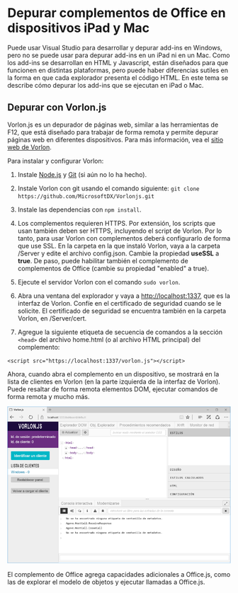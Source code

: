 
# Depurar complementos de Office en dispositivos iPad y Mac

Puede usar Visual Studio para desarrollar y depurar add-ins en Windows, pero no se puede usar para depurar add-ins en un iPad ni en un Mac. Como los add-ins se desarrollan en HTML y Javascript, están diseñados para que funcionen en distintas plataformas, pero puede haber diferencias sutiles en la forma en que cada explorador presenta el código HTML. En este tema se describe cómo depurar los add-ins que se ejecutan en iPad o Mac. 

## Depurar con Vorlon.js 

Vorlon.js es un depurador de páginas web, similar a las herramientas de F12, que está diseñado para trabajar de forma remota y permite depurar páginas web en diferentes dispositivos. Para más información, vea el [sitio web de Vorlon](http://www.vorlonjs.com).  

Para instalar y configurar Vorlon: 

1.  Instale [Node.js](https://nodejs.org) y [Git](https://git-scm.com/) (si aún no lo ha hecho). 

2.  Instale Vorlon con git usando el comando siguiente: `git clone https://github.com/MicrosoftDX/Vorlonjs.git`

3.  Instale las dependencias con `npm install`.

4.  Los complementos requieren HTTPS. Por extensión, los scripts que usan también deben ser HTTPS, incluyendo el script de Vorlon. Por lo tanto, para usar Vorlon con complementos deberá configurarlo de forma que use SSL. En la carpeta en la que instaló Vorlon, vaya a la carpeta /Server y edite el archivo config.json. Cambie la propiedad **useSSL** a **true**. De paso, puede habilitar también el complemento de complementos de Office (cambie su propiedad "enabled" a true). 

5.  Ejecute el servidor Vorlon con el comando `sudo vorlon`. 

6.  Abra una ventana del explorador y vaya a [http://localhost:1337](http://localhost:1337), que es la interfaz de Vorlon. Confíe en el certificado de seguridad cuando se le solicite. El certificado de seguridad se encuentra también en la carpeta Vorlon, en /Server/cert. 

7.  Agregue la siguiente etiqueta de secuencia de comandos a la sección `<head>` del archivo home.html (o al archivo HTML principal) del complemento:
```    
<script src="https://localhost:1337/vorlon.js"></script>    
```  

Ahora, cuando abra el complemento en un dispositivo, se mostrará en la lista de clientes en Vorlon (en la parte izquierda de la interfaz de Vorlon). Puede resaltar de forma remota elementos DOM, ejecutar comandos de forma remota y mucho más.  

![Captura de pantalla donde se muestra la interfaz de Vorlon.js](../../images/vorlon_interface.png)

El complemento de Office agrega capacidades adicionales a Office.js, como las de explorar el modelo de objetos y ejecutar llamadas a Office.js. 
